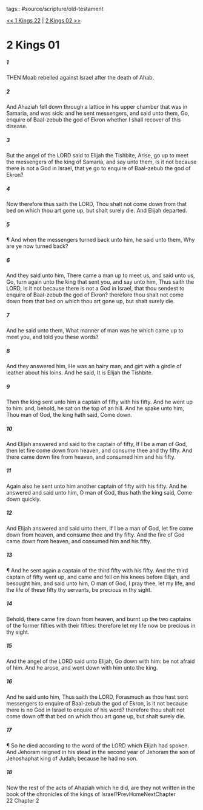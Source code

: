 tags:: #source/scripture/old-testament

[<< 1 Kings 22](source/scripture/old-testament/11_1_Kings/1_Kings_22.md) | [2 Kings 02 >>](source/scripture/old-testament/12_2_Kings/2_Kings_02.md)

# 2 Kings 01

##### 1

THEN Moab rebelled against Israel after the death of Ahab.

##### 2

And Ahaziah fell down through a lattice in his upper chamber that was in Samaria, and was sick: and he sent messengers, and said unto them, Go, enquire of Baal-zebub the god of Ekron whether I shall recover of this disease.

##### 3

But the angel of the LORD said to Elijah the Tishbite, Arise, go up to meet the messengers of the king of Samaria, and say unto them, Is it not because there is not a God in Israel, that ye go to enquire of Baal-zebub the god of Ekron?

##### 4

Now therefore thus saith the LORD, Thou shalt not come down from that bed on which thou art gone up, but shalt surely die. And Elijah departed.

##### 5

¶ And when the messengers turned back unto him, he said unto them, Why are ye now turned back?

##### 6

And they said unto him, There came a man up to meet us, and said unto us, Go, turn again unto the king that sent you, and say unto him, Thus saith the LORD, Is it not because there is not a God in Israel, that thou sendest to enquire of Baal-zebub the god of Ekron? therefore thou shalt not come down from that bed on which thou art gone up, but shalt surely die.

##### 7

And he said unto them, What manner of man was he which came up to meet you, and told you these words?

##### 8

And they answered him, He was an hairy man, and girt with a girdle of leather about his loins. And he said, It is Elijah the Tishbite.

##### 9

Then the king sent unto him a captain of fifty with his fifty. And he went up to him: and, behold, he sat on the top of an hill. And he spake unto him, Thou man of God, the king hath said, Come down.

##### 10

And Elijah answered and said to the captain of fifty, If I be a man of God, then let fire come down from heaven, and consume thee and thy fifty. And there came down fire from heaven, and consumed him and his fifty.

##### 11

Again also he sent unto him another captain of fifty with his fifty. And he answered and said unto him, O man of God, thus hath the king said, Come down quickly.

##### 12

And Elijah answered and said unto them, If I be a man of God, let fire come down from heaven, and consume thee and thy fifty. And the fire of God came down from heaven, and consumed him and his fifty.

##### 13

¶ And he sent again a captain of the third fifty with his fifty. And the third captain of fifty went up, and came and fell on his knees before Elijah, and besought him, and said unto him, O man of God, I pray thee, let my life, and the life of these fifty thy servants, be precious in thy sight.

##### 14

Behold, there came fire down from heaven, and burnt up the two captains of the former fifties with their fifties: therefore let my life now be precious in thy sight.

##### 15

And the angel of the LORD said unto Elijah, Go down with him: be not afraid of him. And he arose, and went down with him unto the king.

##### 16

And he said unto him, Thus saith the LORD, Forasmuch as thou hast sent messengers to enquire of Baal-zebub the god of Ekron, is it not because there is no God in Israel to enquire of his word? therefore thou shalt not come down off that bed on which thou art gone up, but shalt surely die.

##### 17

¶ So he died according to the word of the LORD which Elijah had spoken. And Jehoram reigned in his stead in the second year of Jehoram the son of Jehoshaphat king of Judah; because he had no son.

##### 18

Now the rest of the acts of Ahaziah which he did, are they not written in the book of the chronicles of the kings of Israel?PrevHomeNextChapter 22&nbsp;Chapter 2
